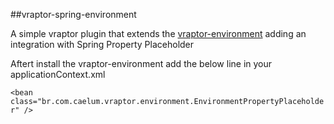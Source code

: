 ##vraptor-spring-environment


A simple vraptor plugin that extends the [vraptor-environment](https://github.com/caelum/vraptor-environment "vraptor-environment") adding an integration with Spring Property Placeholder

Aftert install the vraptor-environment add the below line in your applicationContext.xml

`<bean class="br.com.caelum.vraptor.environment.EnvironmentPropertyPlaceholder" />`


